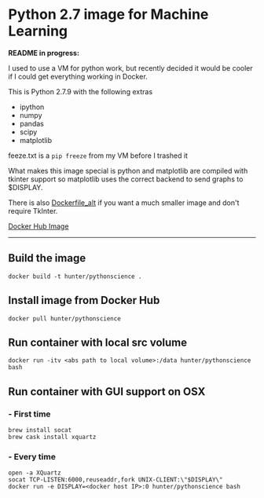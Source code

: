 # Python 2.7 image for Machine Learning


**README in progress:**

I used to use a VM for  python work, but recently decided it would be cooler if I could get everything working in Docker.

This is Python 2.7.9 with the following extras

* ipython
* numpy
* pandas
* scipy
* matplotlib

feeze.txt is a `pip freeze` from my VM before I trashed it

What makes this image special is python and matplotlib are compiled with tkinter support so matplotlib uses the correct backend to send graphs to $DISPLAY.

There is also [Dockerfile_alt](https://github.com/hpowers/Python27-Docker-Data-Science/blob/master/Dockerfile_alt) if you want a much smaller image and don't require TkInter.

[Docker Hub Image](https://hub.docker.com/r/hunter/pythonscience/)

---------------------------------------

## Build the image

`docker build -t hunter/pythonscience .`

## Install image from Docker Hub

`docker pull hunter/pythonscience`

## Run container with local src volume

`docker run -itv <abs path to local volume>:/data hunter/pythonscience bash`

## Run container with GUI support on OSX

### - First time
`brew install socat`  
`brew cask install xquartz`  

### - Every time
`open -a XQuartz`  
`socat TCP-LISTEN:6000,reuseaddr,fork UNIX-CLIENT:\"$DISPLAY\"`  
`docker run -e DISPLAY=<docker host IP>:0 hunter/pythonscience bash`